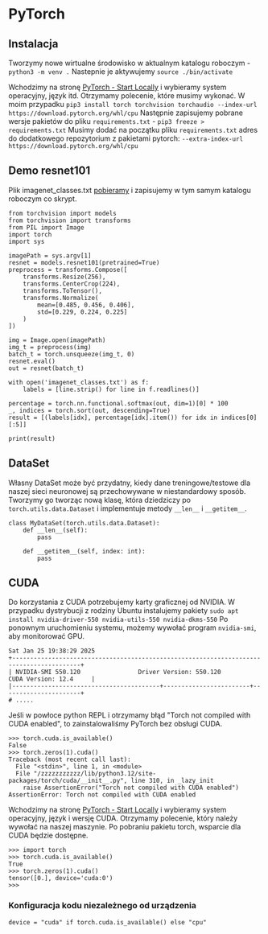 # PyTorch

## Instalacja

Tworzymy nowe wirtualne środowisko w aktualnym katalogu roboczym - `python3 -m venv .`
Nastepnie je aktywujemy `source ./bin/activate`

Wchodzimy na stronę [PyTorch - Start Locally](https://pytorch.org/get-started/locally/) i wybieramy system operacyjny, język itd.
Otrzymamy polecenie, które musimy wykonać. W moim przypadku `pip3 install torch torchvision torchaudio --index-url https://download.pytorch.org/whl/cpu`
Następnie zapisujemy pobrane wersje pakietów do pliku `requirements.txt` - `pip3 freeze > requirements.txt`
Musimy dodać na początku pliku `requirements.txt` adres do dodatkowego repozytorium z pakietami pytorch: `--extra-index-url https://download.pytorch.org/whl/cpu`

## Demo resnet101

Plik imagenet_classes.txt [pobieramy](https://github.com/deep-learning-with-pytorch/dlwpt-code/blob/master/data/p1ch2/imagenet_classes.txt) i zapisujemy w tym samym katalogu roboczym co skrypt.

```
from torchvision import models
from torchvision import transforms
from PIL import Image
import torch
import sys

imagePath = sys.argv[1]
resnet = models.resnet101(pretrained=True)
preprocess = transforms.Compose([
    transforms.Resize(256),
    transforms.CenterCrop(224),
    transforms.ToTensor(),
    transforms.Normalize(
        mean=[0.485, 0.456, 0.406],
        std=[0.229, 0.224, 0.225]
    )
])

img = Image.open(imagePath)
img_t = preprocess(img)
batch_t = torch.unsqueeze(img_t, 0)
resnet.eval()
out = resnet(batch_t)

with open('imagenet_classes.txt') as f:
    labels = [line.strip() for line in f.readlines()]

percentage = torch.nn.functional.softmax(out, dim=1)[0] * 100
_, indices = torch.sort(out, descending=True)
result = [(labels[idx], percentage[idx].item()) for idx in indices[0][:5]]

print(result)
```

## DataSet

Własny DataSet może być przydatny, kiedy dane treningowe/testowe dla naszej sieci neuronowej są przechowywane w niestandardowy sposób.
Tworzymy go tworząc nową klasę, która dziedziczy po `torch.utils.data.Dataset` i implementuje metody `__len__` i `__getitem__`.

```
class MyDataSet(torch.utils.data.Dataset):
    def __len__(self):
        pass

    def __getitem__(self, index: int):
        pass

```

## CUDA

Do korzystania z CUDA potrzebujemy karty graficznej od NVIDIA.
W przypadku dystrybucji z rodziny Ubuntu instalujemy pakiety `sudo apt install nvidia-driver-550 nvidia-utils-550 nvidia-dkms-550`
Po ponownym uruchomieniu systemu, możemy wywołać program `nvidia-smi`, aby monitorować GPU.

```
Sat Jan 25 19:38:29 2025
+-----------------------------------------------------------------------------------------+
| NVIDIA-SMI 550.120                Driver Version: 550.120        CUDA Version: 12.4     |
|-----------------------------------------+------------------------+----------------------+
# .....
```

Jeśli w powłoce python REPL i otrzymamy błąd "Torch not compiled with CUDA enabled", to zainstalowaliśmy PyTorch bez obsługi CUDA.

```
>>> torch.cuda.is_available()
False
>>> torch.zeros(1).cuda()
Traceback (most recent call last):
  File "<stdin>", line 1, in <module>
  File "/zzzzzzzzzzz/lib/python3.12/site-packages/torch/cuda/__init__.py", line 310, in _lazy_init
    raise AssertionError("Torch not compiled with CUDA enabled")
AssertionError: Torch not compiled with CUDA enabled
```

Wchodzimy na stronę [PyTorch - Start Locally](https://pytorch.org/get-started/locally/) i wybieramy system operacyjny, język i wersję CUDA.
Otrzymamy polecenie, który należy wywołać na naszej maszynie.
Po pobraniu pakietu torch, wsparcie dla CUDA będzie dostępne.

```
>>> import torch
>>> torch.cuda.is_available()
True
>>> torch.zeros(1).cuda()
tensor([0.], device='cuda:0')
>>>
```

### Konfiguracja kodu niezależnego od urządzenia

```
device = "cuda" if torch.cuda.is_available() else "cpu"
```
